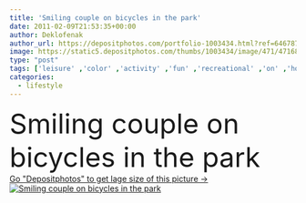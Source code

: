 ```yaml
---
title: 'Smiling couple on bicycles in the park'
date: 2011-02-09T21:53:35+00:00
author: Deklofenak
author_url: https://depositphotos.com/portfolio-1003434.html?ref=64678756
image: https://static5.depositphotos.com/thumbs/1003434/image/471/4716816/api_thumb_450.jpg?forcejpeg=true
type: "post"
tags: ['leisure' ,'color' ,'activity' ,'fun' ,'recreational' ,'on' ,'horizontal' ,'human' ,'romance' ,'female' ,'smiling' ,'grass' ,'people' ,'women' ,'park' ,'freedom' ,'outdoors' ,'happiness' ,'vitality' ,'cheerful' ,'nature' ,'serene' ,'leaf' ,'autumn' ,'20s' ,'sports' ,'action' ,'healthy' ,'food' ,'lifestyles' ,'male' ,'Men' ,'couple' ,'two' ,'clear' ,'lifestyle' ,'togetherness' ,'Exercising' ,'in' ,'bicycle' ,'bike' ,'cycling' ,'30s' ,'mature' ,'married' ,'the' ,'and' ,'bicycles' ,'bycicle' ,'Healthy Lifestyle' ]
categories: 
  - lifestyle
---
```

<div aling="center">
            <font size="60"> Smiling couple on bicycles in the park</font>   
</div>
<div>
    <a href='https://depositphotos.com/4716816/stock-photo-smiling-couple-bicycles-park.html?ref=64678756' target=_blank > Go "Depositphotos" to get lage size of this picture ->
        <img href='https://depositphotos.com/4716816/stock-photo-smiling-couple-bicycles-park.html?ref=64678756' src='https://static5.depositphotos.com/1003434/471/i/950/depositphotos_4716816-stock-photo-smiling-couple-bicycles-park.jpg?forcejpeg=true' alt='Smiling couple on bicycles in the park' >
    </a>
</div>
